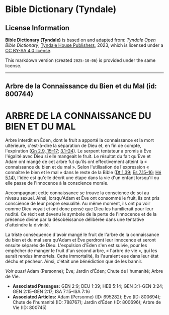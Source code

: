 # Bible Dictionary (Tyndale)

## License Information

**Bible Dictionary (Tyndale)** is based on and adapted from: _Tyndale Open Bible Dictionary_, [Tyndale House Publishers](https://tyndaleopenresources.com/), 2023, which is licensed under a [CC BY-SA 4.0 license](https://creativecommons.org/licenses/by-sa/4.0/legalcode.en).

This markdown version (created `2025-10-06`) is provided under the same license.



--------------------------------

## Arbre de la Connaissance du Bien et du Mal (id: 800744)

ARBRE DE LA CONNAISSANCE DU BIEN ET DU MAL
==========================================

Arbre interdit en Éden, dont le fruit a apporté la connaissance et la mort ultérieure, c'est\-à\-dire la séparation de Dieu et, en fin de compte, l'expiration ([Gn 2\.9, 15–17](https://ref.ly/Gen2:9,Gen2:15-Gen2:17); [3\.1–24](https://ref.ly/Gen3:1-Gen3:24)). Le serpent tentateur a promis à Ève l'égalité avec Dieu si elle mangeait le fruit. Le résultat du fait qu'Ève et Adam ont mangé de cet arbre fut qu'ils ont effectivement atteint la « connaissance du bien et du mal ». Selon l'utilisation de l'expression « connaître le bien et le mal » dans le reste de la Bible ([Dt 1\.39](https://ref.ly/Deut1:39); [Es 7\.15–16](https://ref.ly/Isa7:15-Isa7:16); [Hé 5\.14](https://ref.ly/Heb5:14)), l'idée est qu'elle décrit une étape dans la vie d'un enfant lorsqu'il ou elle passe de l'innocence à la conscience morale.

Accompagnant cette connaissance se trouve la conscience de soi au niveau sexuel. Ainsi, lorsqu'Adam et Ève ont consommé le fruit, ils ont pris conscience de leur propre sexualité. Au même moment, ils ont pu voir comme Dieu voyait et ont donc pensé que Dieu les humilierait pour leur nudité. Ce récit est devenu le symbole de la perte de l'innocence et de la présence divine par la désobéissance délibérée dans une tentative d'atteindre la divinité.

La triste conséquence d'avoir mangé le fruit de l'arbre de la connaissance du bien et du mal sera qu'Adam et Ève perdront leur innocence et seront ensuite séparés de Dieu. L'expulsion d'Éden s'en est suivie, pour les empêcher de manger le fruit d'un second arbre, « l'arbre de vie », qui les aurait rendus immortels. Cette immortalité, ils l'auraient eue dans leur état déchu et pécheur. Ainsi, c'était une bénédiction que de les bannir.

*Voir aussi* Adam (Personne); Ève; Jardin d'Éden; Chute de l'humanité; Arbre de Vie.

* **Associated Passages:** GEN 2:9; DEU 1:39; HEB 5:14; GEN 3:1–GEN 3:24; GEN 2:15–GEN 2:17; ISA 7:15–ISA 7:16
* **Associated Articles:** Adam (Personne) (ID: 695282); Ève (ID: 800694); Chute de l'humanité (ID: 788767); Jardin d'Éden (ID: 800696); Arbre de Vie (ID: 800745)

